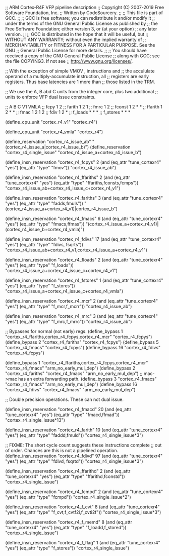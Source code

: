 ;; ARM Cortex-R4F VFP pipeline description
;; Copyright (C) 2007-2019 Free Software Foundation, Inc.
;; Written by CodeSourcery.
;;
;; This file is part of GCC.
;;
;; GCC is free software; you can redistribute it and/or modify it
;; under the terms of the GNU General Public License as published by
;; the Free Software Foundation; either version 3, or (at your option)
;; any later version.
;;
;; GCC is distributed in the hope that it will be useful, but
;; WITHOUT ANY WARRANTY; without even the implied warranty of
;; MERCHANTABILITY or FITNESS FOR A PARTICULAR PURPOSE.  See the GNU
;; General Public License for more details.
;;
;; You should have received a copy of the GNU General Public License
;; along with GCC; see the file COPYING3.  If not see
;; <http://www.gnu.org/licenses/>.

;; With the exception of simple VMOV <freg>, <freg> instructions and
;; the accululate operand of a multiply-accumulate instruction, all
;; registers are early registers.  Thus base latencies are 1 more than
;; those listed in the TRM.

;; We use the A, B abd C units from the integer core, plus two additional
;; units to enforce VFP dual issue constraints.

;;		  A B C	    V1	VMLA
;; fcpy		  1 2
;; farith	  1 2	    1
;; fmrc		  1 2
;; fconst	  1 2 *	    *
;; ffarith	  1 2 *	    *
;; fmac		  1 2	    1	2
;; fdiv		  1 2	    *
;; f_loads	  *   *	    *
;; f_stores	  *   *	    	*

(define_cpu_unit "cortex_r4_v1" "cortex_r4")

(define_cpu_unit "cortex_r4_vmla" "cortex_r4")

(define_reservation "cortex_r4_issue_ab"
		    "(cortex_r4_issue_a|cortex_r4_issue_b)")
(define_reservation "cortex_r4_single_issue"
		    "cortex_r4_issue_a+cortex_r4_issue_b")

(define_insn_reservation "cortex_r4_fcpys" 2
 (and (eq_attr "tune_cortexr4" "yes")
      (eq_attr "type" "fmov"))
 "cortex_r4_issue_ab")

(define_insn_reservation "cortex_r4_ffariths" 2
 (and (eq_attr "tune_cortexr4" "yes")
      (eq_attr "type" "ffariths,fconsts,fcmps"))
 "cortex_r4_issue_ab+cortex_r4_issue_c+cortex_r4_v1")

(define_insn_reservation "cortex_r4_fariths" 3
 (and (eq_attr "tune_cortexr4" "yes")
      (eq_attr "type" "fadds,fmuls"))
 "(cortex_r4_issue_a+cortex_r4_v1)|cortex_r4_issue_b")

(define_insn_reservation "cortex_r4_fmacs" 6
 (and (eq_attr "tune_cortexr4" "yes")
      (eq_attr "type" "fmacs,ffmas"))
 "(cortex_r4_issue_a+cortex_r4_v1)|(cortex_r4_issue_b+cortex_r4_vmla)")

(define_insn_reservation "cortex_r4_fdivs" 17
 (and (eq_attr "tune_cortexr4" "yes")
      (eq_attr "type" "fdivs, fsqrts"))
 "cortex_r4_issue_ab+cortex_r4_v1,cortex_r4_issue_a+cortex_r4_v1")

(define_insn_reservation "cortex_r4_floads" 2
 (and (eq_attr "tune_cortexr4" "yes")
      (eq_attr "type" "f_loads"))
 "cortex_r4_issue_a+cortex_r4_issue_c+cortex_r4_v1")

(define_insn_reservation "cortex_r4_fstores" 1
 (and (eq_attr "tune_cortexr4" "yes")
      (eq_attr "type" "f_stores"))
 "cortex_r4_issue_a+cortex_r4_issue_c+cortex_r4_vmla")

(define_insn_reservation "cortex_r4_mcr" 2
 (and (eq_attr "tune_cortexr4" "yes")
      (eq_attr "type" "f_mcr,f_mcrr"))
 "cortex_r4_issue_ab")

(define_insn_reservation "cortex_r4_mrc" 3
 (and (eq_attr "tune_cortexr4" "yes")
      (eq_attr "type" "f_mrc,f_mrrc"))
 "cortex_r4_issue_ab")

;; Bypasses for normal (not early) regs.
(define_bypass 1 "cortex_r4_ffariths,cortex_r4_fcpys,cortex_r4_mcr"
		 "cortex_r4_fcpys")
(define_bypass 2 "cortex_r4_fariths"
		 "cortex_r4_fcpys")
(define_bypass 5 "cortex_r4_fmacs"
		 "cortex_r4_fcpys")
(define_bypass 16 "cortex_r4_fdivs"
		  "cortex_r4_fcpys")

(define_bypass 1 "cortex_r4_ffariths,cortex_r4_fcpys,cortex_r4_mcr"
		 "cortex_r4_fmacs"
		 "arm_no_early_mul_dep")
(define_bypass 2 "cortex_r4_fariths"
		 "cortex_r4_fmacs"
		 "arm_no_early_mul_dep")
;; mac->mac has an extra forwarding path.
(define_bypass 3 "cortex_r4_fmacs"
		 "cortex_r4_fmacs"
		 "arm_no_early_mul_dep")
(define_bypass 16 "cortex_r4_fdivs"
		  "cortex_r4_fmacs"
		  "arm_no_early_mul_dep")

;; Double precision operations.  These can not dual issue.

(define_insn_reservation "cortex_r4_fmacd" 20
 (and (eq_attr "tune_cortexr4" "yes")
      (eq_attr "type" "fmacd,ffmad"))
 "cortex_r4_single_issue*13")

(define_insn_reservation "cortex_r4_farith" 10
 (and (eq_attr "tune_cortexr4" "yes")
      (eq_attr "type" "faddd,fmuld"))
 "cortex_r4_single_issue*3")

;; FIXME: The short cycle count suggests these instructions complete
;; out of order.  Chances are this is not a pipelined operation.
(define_insn_reservation "cortex_r4_fdivd" 97
 (and (eq_attr "tune_cortexr4" "yes")
      (eq_attr "type" "fdivd, fsqrtd"))
 "cortex_r4_single_issue*3")

(define_insn_reservation "cortex_r4_ffarithd" 2
 (and (eq_attr "tune_cortexr4" "yes")
      (eq_attr "type" "ffarithd,fconstd"))
 "cortex_r4_single_issue")

(define_insn_reservation "cortex_r4_fcmpd" 2
 (and (eq_attr "tune_cortexr4" "yes")
      (eq_attr "type" "fcmpd"))
 "cortex_r4_single_issue*2")

(define_insn_reservation "cortex_r4_f_cvt" 8
 (and (eq_attr "tune_cortexr4" "yes")
      (eq_attr "type" "f_cvt,f_cvtf2i,f_cvti2f"))
 "cortex_r4_single_issue*3")

(define_insn_reservation "cortex_r4_f_memd" 8
 (and (eq_attr "tune_cortexr4" "yes")
      (eq_attr "type" "f_loadd,f_stored"))
 "cortex_r4_single_issue")

(define_insn_reservation "cortex_r4_f_flag" 1
 (and (eq_attr "tune_cortexr4" "yes")
      (eq_attr "type" "f_stores"))
 "cortex_r4_single_issue")

